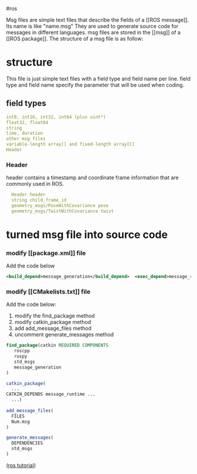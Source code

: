 #ros

Msg files are simple text files that describe the fields of a [[ROS message]]. Its name is like "name.msg" They are used to generate source code for messages in different languages. msg files are stored in the [[msg]]  of a [[ROS package]]. The structure of a msg file is as follow:

# structure

This file is just simple text files with a field type and field name per line. field type and field name specify the parameter that will be used when coding.

## field types
```yaml
int8, int16, int32, int64 (plus uint*)
float32, float64
string
time, duration
other msg files
variable-length array[] and fixed-length array[C]
Header
```
### Header
header contains a timestamp and coordinate frame information that are commonly used in ROS.

```yaml
  Header header
  string child_frame_id
  geometry_msgs/PoseWithCovariance pose
  geometry_msgs/TwistWithCovariance twist
```
# turned msg file into source code
### modify [[package.xml]] file
Add the code below

```XML
<build_depend>message_generation</build_depend>  <exec_depend>message_runtime</exec_depend>
```
### modify [[CMakelists.txt]] file

Add the code below:

1. modify the find_package method
2. modify catkin_package method
3. add add_message_files method
4. uncomment generate_messages method

```Cmake
find_package(catkin REQUIRED COMPONENTS
   roscpp
   rospy
   std_msgs
   message_generation
)

catkin_package(
  ...
CATKIN_DEPENDS message_runtime ...
  ...)
  
add_message_files(
  FILES
  Num.msg
)  

generate_messages(
  DEPENDENCIES
  std_msgs
)
```



([ros tutorial](http://wiki.ros.org/ROS/Tutorials/CreatingMsgAndSrv))
